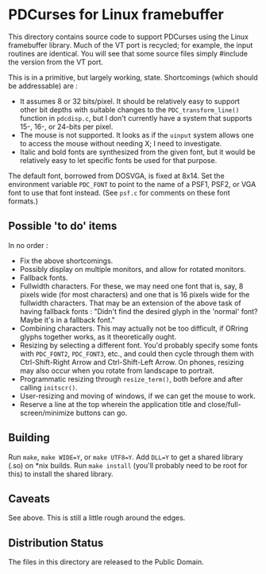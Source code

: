 PDCurses for Linux framebuffer
==============================

This directory contains source code to support PDCurses using the Linux framebuffer library.  Much of the VT port is recycled;  for example, the input routines are identical.  You will see that some source files simply #include the version from the VT port.

This is in a primitive,  but largely working,  state. Shortcomings (which should be addressable) are :

- It assumes 8 or 32 bits/pixel.  It should be relatively easy to support other bit depths with suitable changes to the `PDC_transform_line()` function in `pdcdisp.c`,  but I don't currently have a system that supports 15-, 16-, or 24-bits per pixel.
- The mouse is not supported.  It looks as if the `uinput` system allows one to access the mouse without needing X;  I need to investigate.
- Italic and bold fonts are synthesized from the given font,  but it would be relatively easy to let specific fonts be used for that purpose.

The default font,  borrowed from DOSVGA,  is fixed at 8x14.  Set the environment variable `PDC_FONT` to point to the name of a PSF1, PSF2,  or VGA font to use that font instead.  (See `psf.c` for comments on these font formats.)

Possible 'to do' items
----------------------

In no order :

- Fix the above shortcomings.
- Possibly display on multiple monitors,  and allow for rotated monitors.
- Fallback fonts.
- Fullwidth characters.  For these,  we may need one font that is,  say,  8 pixels wide (for most characters) and one that is 16 pixels wide for the fullwidth characters.  That may be an extension of the above task of having fallback fonts : "Didn't find the desired glyph in the 'normal' font?  Maybe it's in a fallback font."
- Combining characters.  This may actually not be too difficult,  if ORring glyphs together works,  as it theoretically ought.
- Resizing by selecting a different font.  You'd probably specify some fonts with `PDC_FONT2`, `PDC_FONT3`,  etc.,  and could then cycle through them with Ctrl-Shift-Right Arrow and Ctrl-Shift-Left Arrow.  On phones,  resizing may also occur when you rotate from landscape to portrait.
- Programmatic resizing through `resize_term()`,  both before and after calling `initscr()`.
- User-resizing and moving of windows,  if we can get the mouse to work.
- Reserve a line at the top wherein the application title and close/full-screen/minimize buttons can go.

Building
--------

Run `make`, `make WIDE=Y`, or `make UTF8=Y`. Add `DLL=Y` to get a shared library (.so) on *nix builds.  Run `make install` (you'll probably need to be root for this) to install the shared library.

Caveats
-------

See above.  This is still a little rough around the edges.

Distribution Status
-------------------

The files in this directory are released to the Public Domain.


